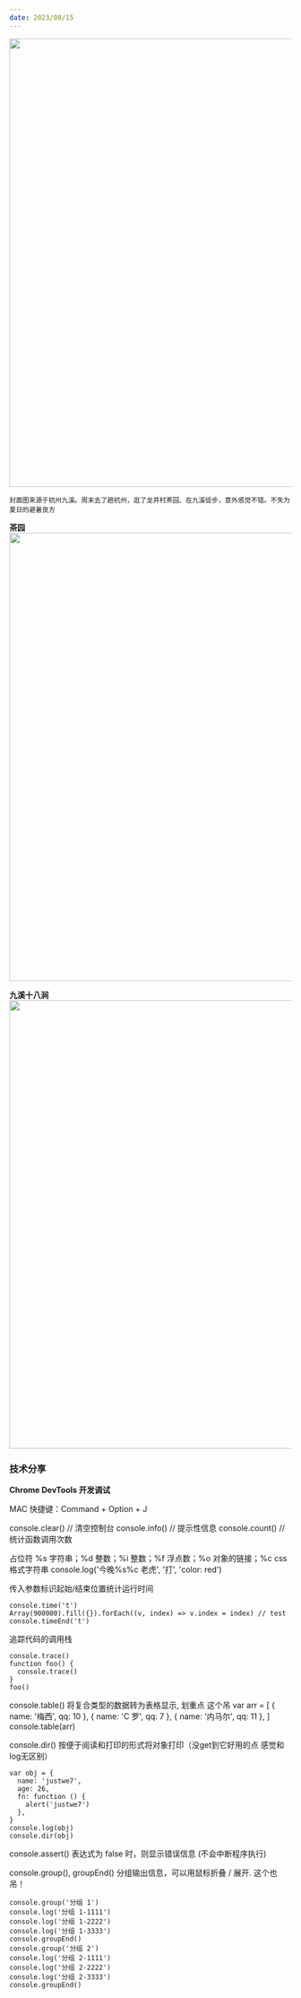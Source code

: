 ```yaml
---
date: 2023/08/15
---
```


<img src="https://i.ibb.co/SrkP1tG/3.jpg" width="800" />

<small>封面图来源于杭州九溪。周末去了趟杭州，逛了龙井村茶园、在九溪徒步，意外感觉不错。不失为夏日的避暑良方 </small>

**茶园**  
<img src="https://i.ibb.co/QCCXXdL/2.jpg" width="800" />

**九溪十八涧**  
<img src="https://i.ibb.co/1KQWF13/1.jpg" width="800" />

### 技术分享
**Chrome DevTools 开发调试**

MAC 快捷键：Command + Option + J

console.clear() // 清空控制台
console.info() // 提示性信息
console.count() // 统计函数调用次数


占位符
%s	字符串；%d	整数；%i	整数；%f  浮点数；%o 对象的链接；%c  css 格式字符串
console.log('今晚%s%c 老虎', '打', 'color: red')


传入参数标识起始/结束位置统计运行时间
```
console.time('t')
Array(900000).fill({}).forEach((v, index) => v.index = index) // test
console.timeEnd('t')
```

追踪代码的调用栈
```
console.trace()
function foo() {
  console.trace()
}
foo()
```

console.table() 将复合类型的数据转为表格显示, 划重点 这个吊
var arr = [
  { name: '梅西', qq: 10 },
  { name: 'C 罗', qq: 7 },
  { name: '内马尔', qq: 11 },
]
console.table(arr)

console.dir() 按便于阅读和打印的形式将对象打印（没get到它好用的点 感觉和log无区别）
```
var obj = {
  name: 'justwe7',
  age: 26,
  fn: function () {
    alert('justwe7')
  },
}
console.log(obj)
console.dir(obj)
```

console.assert() 表达式为 false 时，则显示错误信息 (不会中断程序执行)

console.group(), groupEnd() 分组输出信息，可以用鼠标折叠 / 展开. 这个也吊！
```
console.group('分组 1')
console.log('分组 1-1111')
console.log('分组 1-2222')
console.log('分组 1-3333')
console.groupEnd()
console.group('分组 2')
console.log('分组 2-1111')
console.log('分组 2-2222')
console.log('分组 2-3333')
console.groupEnd()
```
